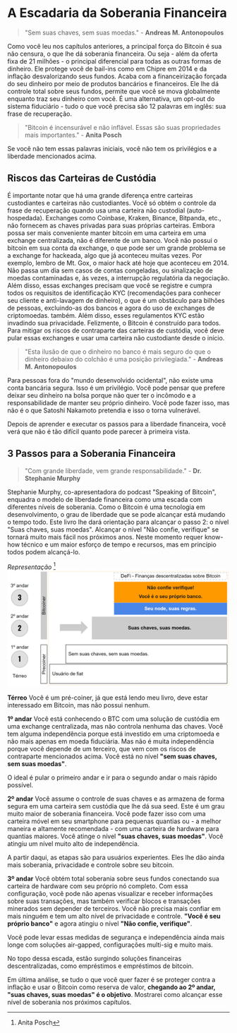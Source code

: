 # A Escadaria da Soberania Financeira

> "Sem suas chaves, sem suas moedas." - **Andreas M. Antonopoulos**

Como você leu nos capítulos anteriores, a principal força do Bitcoin é sua não censura, o que lhe dá soberania financeira. Ou seja - além da oferta fixa de 21 milhões - o principal diferencial para todas as outras formas de dinheiro. Ele protege você de bail-ins como em Chipre em 2014 e da inflação desvalorizando seus fundos. Acaba com a financeirização forçada do seu dinheiro por meio de produtos bancários e financeiros. Ele lhe dá controle total sobre seus fundos, permite que você se mova globalmente enquanto traz seu dinheiro com você. É uma alternativa, um opt-out do sistema fiduciário - tudo o que você precisa são 12 palavras em inglês: sua frase de recuperação.

> "Bitcoin é incensurável e não inflável. Essas são suas propriedades mais importantes." - **Anita Posch**

Se você não tem essas palavras iniciais, você não tem os privilégios e a liberdade mencionados acima.

## Riscos das Carteiras de Custódia
É importante notar que há uma grande diferença entre carteiras custodiantes e carteiras não custodiantes. Você só obtém o controle da frase de recuperação quando usa uma carteira não custodial (auto-hospedada). Exchanges como Coinbase, Kraken, Binance, Bitpanda, etc., não fornecem as chaves privadas para suas próprias carteiras. Embora possa ser mais conveniente manter bitcoin em uma carteira em uma exchange centralizada, não é diferente de um banco. Você não possui o bitcoin em sua conta da exchange, o que pode ser um grande problema se a exchange for hackeada, algo que já aconteceu muitas vezes. Por exemplo, lembro de Mt. Gox, o maior hack até hoje que aconteceu em 2014. Não passa um dia sem casos de contas congeladas, ou sinalização de moedas contaminadas e, às vezes, a interrupção regulatória da negociação. Além disso, essas exchanges precisam que você se registre e cumpra todos os requisitos de identificação KYC (recomendações para conhecer seu cliente e anti-lavagem de dinheiro), o que é um obstáculo para bilhões de pessoas, excluindo-as dos bancos e agora do uso de exchanges de criptomoedas. também. Além disso, esses regulamentos KYC estão invadindo sua privacidade. Felizmente, o Bitcoin é construído para todos. Para mitigar os riscos de contraparte das carteiras de custódia, você deve pular essas exchanges e usar uma carteira não custodiante desde o início.

> "Esta ilusão de que o dinheiro no banco é mais seguro do que o dinheiro debaixo do colchão é uma posição privilegiada." - **Andreas M. Antonopoulos**

Para pessoas fora do "mundo desenvolvido ocidental", não existe uma conta bancária segura. Isso é um privilégio. Você pode pensar que prefere deixar seu dinheiro na bolsa porque não quer ter o incômodo e a responsabilidade de manter seu próprio dinheiro. Você pode fazer isso, mas não é o que Satoshi Nakamoto pretendia e isso o torna vulnerável.

Depois de aprender e executar os passos para a liberdade financeira, você verá que não é tão difícil quanto pode parecer à primeira vista.

## 3 Passos para a Soberania Financeira

>"Com grande liberdade, vem grande responsabilidade." - **Dr. Stephanie Murphy**

Stephanie Murphy, co-apresentadora do podcast "Speaking of Bitcoin", enquadra o modelo de liberdade financeira como uma escada com diferentes níveis de soberania. Como o Bitcoin é uma tecnologia em desenvolvimento, o grau de liberdade que se pode alcançar está mudando o tempo todo. Este livro lhe dará orientação para alcançar o passo 2: o nível "Suas chaves, suas moedas". Alcançar o nível "Não confie, verifique" se tornará muito mais fácil nos próximos anos. Neste momento requer know-how técnico e um maior esforço de tempo e recursos, mas em princípio todos podem alcançá-lo.

*Representação* [^68]
![3 passos para a soberania financeira](resources/_staircase-sovereignty-3-steps.png)

**Térreo** Você é um pré-coiner, já que está lendo meu livro, deve estar interessado em Bitcoin, mas não possui nenhum.

**1º andar** Você está conhecendo o BTC com uma solução de custódia em uma exchange centralizada, mas não controla nenhuma das chaves. Você tem alguma independência porque está investido em uma criptomoeda e não mais apenas em moeda fiduciária. Mas não é muita independência porque você depende de um terceiro, que vem com os riscos de contraparte mencionados acima. Você está no nível **"sem suas chaves, sem suas moedas"**.

O ideal é pular o primeiro andar e ir para o segundo andar o mais rápido possível.

**2º andar** Você assume o controle de suas chaves e as armazena de forma segura em uma carteira sem custódia que lhe dá sua seed. Este é um grau muito maior de soberania financeira. Você pode fazer isso com uma carteira móvel em seu smartphone para pequenas quantias ou - a melhor maneira e altamente recomendada - com uma carteira de hardware para quantias maiores. Você atinge o nível **"suas chaves, suas moedas"**. Você atingiu um nível muito alto de independência.

A partir daqui, as etapas são para usuários experientes. Eles lhe dão ainda mais soberania, privacidade e controle sobre seu bitcoin.

**3º andar** Você obtém total soberania sobre seus fundos conectando sua carteira de hardware com seu próprio nó completo. Com essa configuração, você pode não apenas visualizar e receber informações sobre suas transações, mas também verificar blocos e transações minerados sem depender de terceiros. Você não precisa mais confiar em mais ninguém e tem um alto nível de privacidade e controle. **"Você é seu próprio banco"** e agora atingiu o nível **"Não confie, verifique"**.

Você pode levar essas medidas de segurança e independência ainda mais longe com soluções air-gapped, configurações multi-sig e muito mais.

No topo dessa escada, estão surgindo soluções financeiras descentralizadas, como empréstimos e empréstimos de bitcoin.

Em última análise, se tudo o que você quer fazer é se proteger contra a inflação e usar o Bitcoin como reserva de valor, **chegando ao 2º andar, "suas chaves, suas moedas" é o objetivo**. Mostrarei como alcançar esse nível de soberania nos próximos capítulos.

[^68]: Anita Posch
